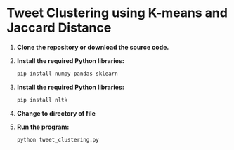 # Tweet Clustering using K-means and Jaccard Distance

1. **Clone the repository or download the source code.**

2. **Install the required Python libraries:**

   ```bash
   pip install numpy pandas sklearn
3. **Install the required Python libraries:**
   ```bash
   pip install nltk
4. **Change to directory of file**
5. **Run the program:**
   ```bash
   python tweet_clustering.py

   
